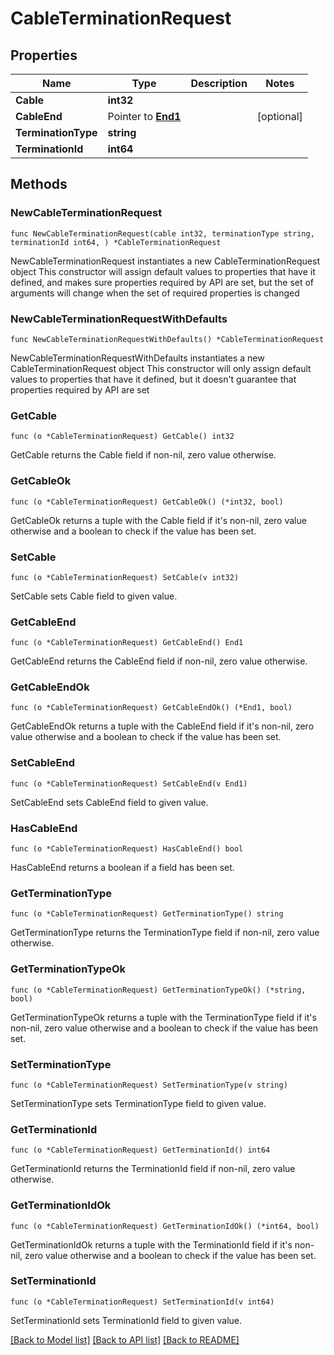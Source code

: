 # CableTerminationRequest

## Properties

Name | Type | Description | Notes
------------ | ------------- | ------------- | -------------
**Cable** | **int32** |  | 
**CableEnd** | Pointer to [**End1**](End1.md) |  | [optional] 
**TerminationType** | **string** |  | 
**TerminationId** | **int64** |  | 

## Methods

### NewCableTerminationRequest

`func NewCableTerminationRequest(cable int32, terminationType string, terminationId int64, ) *CableTerminationRequest`

NewCableTerminationRequest instantiates a new CableTerminationRequest object
This constructor will assign default values to properties that have it defined,
and makes sure properties required by API are set, but the set of arguments
will change when the set of required properties is changed

### NewCableTerminationRequestWithDefaults

`func NewCableTerminationRequestWithDefaults() *CableTerminationRequest`

NewCableTerminationRequestWithDefaults instantiates a new CableTerminationRequest object
This constructor will only assign default values to properties that have it defined,
but it doesn't guarantee that properties required by API are set

### GetCable

`func (o *CableTerminationRequest) GetCable() int32`

GetCable returns the Cable field if non-nil, zero value otherwise.

### GetCableOk

`func (o *CableTerminationRequest) GetCableOk() (*int32, bool)`

GetCableOk returns a tuple with the Cable field if it's non-nil, zero value otherwise
and a boolean to check if the value has been set.

### SetCable

`func (o *CableTerminationRequest) SetCable(v int32)`

SetCable sets Cable field to given value.


### GetCableEnd

`func (o *CableTerminationRequest) GetCableEnd() End1`

GetCableEnd returns the CableEnd field if non-nil, zero value otherwise.

### GetCableEndOk

`func (o *CableTerminationRequest) GetCableEndOk() (*End1, bool)`

GetCableEndOk returns a tuple with the CableEnd field if it's non-nil, zero value otherwise
and a boolean to check if the value has been set.

### SetCableEnd

`func (o *CableTerminationRequest) SetCableEnd(v End1)`

SetCableEnd sets CableEnd field to given value.

### HasCableEnd

`func (o *CableTerminationRequest) HasCableEnd() bool`

HasCableEnd returns a boolean if a field has been set.

### GetTerminationType

`func (o *CableTerminationRequest) GetTerminationType() string`

GetTerminationType returns the TerminationType field if non-nil, zero value otherwise.

### GetTerminationTypeOk

`func (o *CableTerminationRequest) GetTerminationTypeOk() (*string, bool)`

GetTerminationTypeOk returns a tuple with the TerminationType field if it's non-nil, zero value otherwise
and a boolean to check if the value has been set.

### SetTerminationType

`func (o *CableTerminationRequest) SetTerminationType(v string)`

SetTerminationType sets TerminationType field to given value.


### GetTerminationId

`func (o *CableTerminationRequest) GetTerminationId() int64`

GetTerminationId returns the TerminationId field if non-nil, zero value otherwise.

### GetTerminationIdOk

`func (o *CableTerminationRequest) GetTerminationIdOk() (*int64, bool)`

GetTerminationIdOk returns a tuple with the TerminationId field if it's non-nil, zero value otherwise
and a boolean to check if the value has been set.

### SetTerminationId

`func (o *CableTerminationRequest) SetTerminationId(v int64)`

SetTerminationId sets TerminationId field to given value.



[[Back to Model list]](../README.md#documentation-for-models) [[Back to API list]](../README.md#documentation-for-api-endpoints) [[Back to README]](../README.md)



